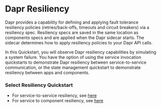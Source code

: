 # Dapr Resiliency

Dapr provides a capability for defining and applying fault tolerance resiliency policies (retries/back-offs, timeouts and circuit breakers) via a resiliency spec. Resiliency specs are saved in the same location as components specs and are applied when the Dapr sidecar starts. The sidecar determines how to apply resiliency policies to your Dapr API calls.

In this Quickstart, you will observe Dapr resiliency capabilities by simulating a system failure. You have the option of using the service invocation quickstarts to demonstrate Dapr resiliency between service-to-service communication, or the state management quickstart to demonstrate resiliency between apps and components. 

### Select Resiliency Quickstart
- For service-to-service resiliency, see [here](./service-to-service-resiliency.md)
- For service to component resiliency, see [here](./service-to-component-resiliency.md)
